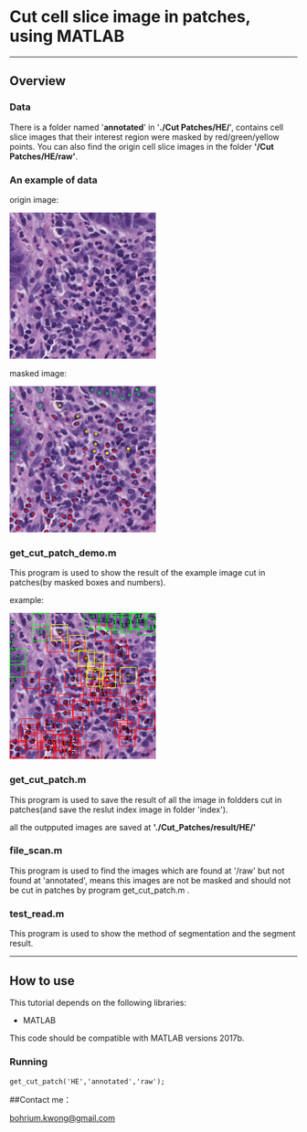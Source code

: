 # Cut cell slice image in patches, using MATLAB


---

## Overview

### Data

There is a folder named '**annotated**' in '**./Cut Patches/HE/**',  contains
cell slice images that their  interest region were masked by red/green/yellow points.
You can also find the origin cell slice images in the  folder **'/Cut Patches/HE/raw'**.


### An example of data
origin image:

![](Cut_Patches/HE/raw/18722__8193_17153.png)

masked image:

![](Cut_Patches/HE/annotated/18722__8193_17153.png)


### get\_cut\_patch\_demo.m

This program is used to show the result of the example image cut in patches(by masked boxes and numbers).

example:

![](Cut_Patches/result/HE/index/18722__8193_17153.png)

### get\_cut\_patch.m

This program is used to save the result of all the  image in foldders cut in patches(and save the reslut index image in folder 'index').

all the outpputed images are saved at **'./Cut_Patches/result/HE/'**


### file\_scan.m

This program is used to find the images which are found at '/raw' but not found at 'annotated', means this images are not be masked and should not be cut in patches by program get\_cut\_patch.m .

### test\_read.m

This program is used to show the method of segmentation and  the segment result.

---

## How to use


This tutorial depends on the following libraries:

* MATLAB

This code should be compatible with MATLAB versions 2017b.

### Running

```
get_cut_patch('HE','annotated','raw');
```



##Contact me：

<bohrium.kwong@gmail.com>
